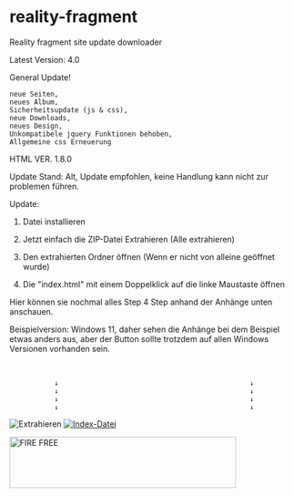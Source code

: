 # reality-fragment
Reality fragment site update downloader

Latest Version: 4.0

General Update!

```Neuheiten:
neue Seiten,
neues Album,
Sicherheitsupdate (js & css),
neue Downloads,
neues Design,
Unkompatibele jquery Funktionen behoben,
Allgemeine css Erneuerung
```

HTML VER. 1.8.0

Update Stand: Alt, Update empfohlen, keine Handlung kann nicht zur problemen führen.

Update: 




1. Datei installieren

2. Jetzt einfach die ZIP-Datei Extrahieren (Alle extrahieren)

3. Den extrahierten Ordner öffnen (Wenn er nicht von alleine geöffnet wurde)

4. Die "index.html" mit einem Doppelklick auf die linke Maustaste öffnen

Hier können sie nochmal alles Step 4 Step anhand der Anhänge unten anschauen.


Beispielversion: Windows 11, daher sehen die Anhänge bei dem Beispiel etwas anders aus,
aber der Button sollte trotzdem auf allen Windows Versionen vorhanden sein.

 

               ↓                                               ↓
               ↓                                               ↓
               ↓                                               ↓
               ↓                                               ↓


<img src="https://i.ibb.co/9YmTW4M/Extrahieren.png" alt="Extrahieren" border="0"></a>       <a href="https://ibb.co/4S3nyr0"><img src="https://i.ibb.co/4S3nyr0/Index-Datei.png" alt="Index-Datei" border="0" /></a>




<img src="https://images.cooltext.com/5653093.gif" width="398" height="90" alt="FIRE FREE" /></a>
